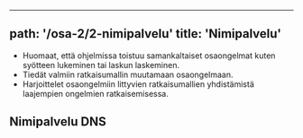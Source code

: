 
---
path: '/osa-2/2-nimipalvelu'
title: 'Nimipalvelu'
---

<text-box variant='learningObjectives' name='Oppimistavoitteet'>

- Huomaat, että ohjelmissa toistuu samankaltaiset osaongelmat kuten syötteen lukeminen tai laskun laskeminen.
- Tiedät valmiin ratkaisumallin muutamaan osaongelmaan.
- Harjoittelet osaongelmiin littyvien ratkaisumallien yhdistämistä laajempien ongelmien ratkaisemisessa.

</text-box>

<quiz id="38dcffe8-2431-4357-ba9c-1d1405abff5d"></quiz>


## Nimipalvelu DNS
